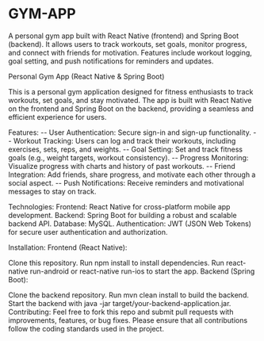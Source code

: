 # GYM-APP
A personal gym app built with React Native (frontend) and Spring Boot (backend). It allows users to track workouts, set goals, monitor progress, and connect with friends for motivation. Features include workout logging, goal setting, and push notifications for reminders and updates.

Personal Gym App (React Native & Spring Boot)

This is a personal gym application designed for fitness enthusiasts to track workouts, set goals, and stay motivated. The app is built with React Native on the frontend and Spring Boot on the backend, providing a seamless and efficient experience for users.

Features:
-- User Authentication: Secure sign-in and sign-up functionality.
-- Workout Tracking: Users can log and track their workouts, including exercises, sets, reps, and weights.
-- Goal Setting: Set and track fitness goals (e.g., weight targets, workout consistency).
-- Progress Monitoring: Visualize progress with charts and history of past workouts.
-- Friend Integration: Add friends, share progress, and motivate each other through a social aspect.
-- Push Notifications: Receive reminders and motivational messages to stay on track.

Technologies:
Frontend: React Native for cross-platform mobile app development.
Backend: Spring Boot for building a robust and scalable backend API.
Database: MySQL.
Authentication: JWT (JSON Web Tokens) for secure user authentication and authorization.


Installation:
Frontend (React Native):

Clone this repository.
Run npm install to install dependencies.
Run react-native run-android or react-native run-ios to start the app.
Backend (Spring Boot):

Clone the backend repository.
Run mvn clean install to build the backend.
Start the backend with java -jar target/your-backend-application.jar.
Contributing:
Feel free to fork this repo and submit pull requests with improvements, features, or bug fixes. Please ensure that all contributions follow the coding standards used in the project.

